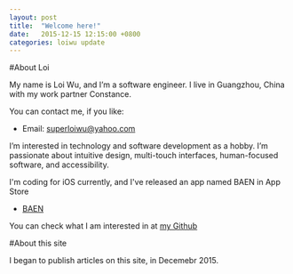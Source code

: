 ```yaml
---
layout: post
title:  "Welcome here!"
date:   2015-12-15 12:15:00 +0800
categories: loiwu update
---
```


#About Loi

My name is Loi Wu, and I’m a software engineer. I live in Guangzhou, China with my work partner Constance.

You can contact me, if you like:

- Email: superloiwu@yahoo.com

I’m interested in technology and software development as a hobby. I’m passionate about intuitive design, multi-touch interfaces, human-focused software, and accessibility.

I'm coding for iOS currently, and I've released an app named BAEN in App Store

- [BAEN](https://itunes.apple.com/us/app/baen-bay-area-equestrian-network/id967867603?mt=8)

You can check what I am interested in at [my Github](https://github.com/loiwu)

#About this site

I began to publish articles on this site, in Decemebr 2015.